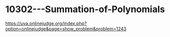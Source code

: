 # 10302---Summation-of-Polynomials
https://uva.onlinejudge.org/index.php?option=onlinejudge&page=show_problem&problem=1243

